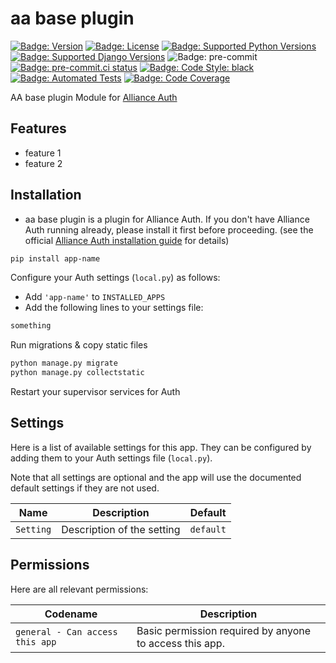 # aa base plugin

[![Badge: Version]][pypi]
[![Badge: License]][license]
[![Badge: Supported Python Versions]][pypi]
[![Badge: Supported Django Versions]][pypi]
![Badge: pre-commit]
[![Badge: pre-commit.ci status]][pre-commit.ci status]
[![Badge: Code Style: black]][black code formatter documentation]
[![Badge: Automated Tests]][automated tests on github]
[![Badge: Code Coverage]][codecov]

AA base plugin Module for [Alliance Auth]

## Features

- feature 1
- feature 2

## Installation

- aa base plugin is a plugin for Alliance Auth. If you don't have Alliance Auth running
  already, please install it first before proceeding. (see the official
  [Alliance Auth installation guide] for details)

```bash
pip install app-name
```

Configure your Auth settings (`local.py`) as follows:

- Add `'app-name'` to `INSTALLED_APPS`
- Add the following lines to your settings file:

```python
something
```

Run migrations & copy static files

```bash
python manage.py migrate
python manage.py collectstatic
```

Restart your supervisor services for Auth

## Settings

Here is a list of available settings for this app. They can be configured by adding them to your Auth settings file (`local.py`).

Note that all settings are optional and the app will use the documented default settings if they are not used.

| Name      | Description                | Default   |
| --------- | -------------------------- | --------- |
| `Setting` | Description of the setting | `default` |

## Permissions

Here are all relevant permissions:

| Codename                        | Description                                             |
| ------------------------------- | ------------------------------------------------------- |
| `general - Can access this app` | Basic permission required by anyone to access this app. |

<!-- Links -->

[alliance auth]: https://gitlab.com/allianceauth/allianceauth "Alliance Auth"
[alliance auth installation guide]: https://allianceauth.readthedocs.io/en/latest/installation/allianceauth.html "Alliance Auth installation guide"
[automated tests on github]: https://github.com/lawn-alliance/aa-base-plugin/actions/workflows/automated-checks.yml
[badge: automated tests]: https://github.com/lawn-alliance/aa-base-plugin/actions/workflows/automated-checks.yml/badge.svg "Automated Tests"
[badge: code coverage]: https://codecov.io/gh/lawn-alliance/aa-base-plugin/branch/master/graph/badge.svg "Code Coverage"
[badge: code style: black]: https://img.shields.io/badge/code%20style-black-000000.svg "Code Style: black"
[badge: license]: https://img.shields.io/github/license/lawn-alliance/aa-base-plugin "License"
[badge: pre-commit]: https://img.shields.io/badge/pre--commit-enabled-brightgreen?logo=pre-commit&logoColor=white "pre-commit"
[badge: pre-commit.ci status]: https://results.pre-commit.ci/badge/github/lawn-alliance/aa-base-plugin/master.svg "pre-commit.ci status"
[badge: supported django versions]: https://img.shields.io/pypi/djversions/aa-base-plugin?label=django "Supported Django Versions"
[badge: supported python versions]: https://img.shields.io/pypi/pyversions/aa-base-plugin "Supported Python Versions"
[badge: version]: https://img.shields.io/pypi/v/aa-base-plugin?label=release "Version"
[black code formatter documentation]: http://black.readthedocs.io/en/latest/
[codecov]: https://codecov.io/gh/lawn-alliance/aa-base-plugin
[license]: https://github.com/lawn-alliance/aa-base-plugin/blob/master/LICENSE
[pre-commit.ci status]: https://results.pre-commit.ci/latest/github/lawn-alliance/aa-base-plugin/master "pre-commit.ci"
[pypi]: https://pypi.org/project/aa-base-plugin/
